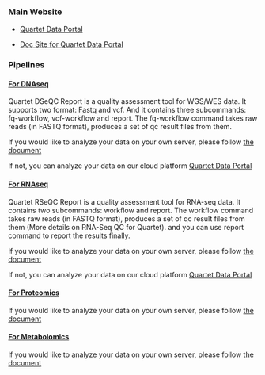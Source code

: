 ### Main Website
- [Quartet Data Portal](https://chinese-quartet.org/)

- [Doc Site for Quartet Data Portal](https://docs.chinese-quartet.org/)

### Pipelines
#### [For DNAseq](https://github.com/chinese-quartet/quartet-dseqc-report)
Quartet DSeQC Report is a quality assessment tool for WGS/WES data. It supports two format: Fastq and vcf. And it contains three subcommands: fq-workflow, vcf-workflow and report. The fq-workflow command takes raw reads (in FASTQ format), produces a set of qc result files from them.

If you would like to analyze your data on your own server, please follow [the document](https://docs.chinese-quartet.org/data_pipelines/genomics/intro/#analyze-your-data-on-your-own-server)

If not, you can analyze your data on our cloud platform [Quartet Data Portal](https://chinese-quartet.org/#/seq-flow/app-store)

#### [For RNAseq](https://github.com/chinese-quartet/quartet-rseqc-report)
Quartet RSeQC Report is a quality assessment tool for RNA-seq data. It contains two subcommands: workflow and report. The workflow command takes raw reads (in FASTQ format), produces a set of qc result files from them (More details on RNA-Seq QC for Quartet). and you can use report command to report the results finally.

If you would like to analyze your data on your own server, please follow [the document](https://docs.chinese-quartet.org/data_pipelines/transcriptomics/intro/#analyze-your-data-on-your-own-server)

If not, you can analyze your data on our cloud platform [Quartet Data Portal](https://chinese-quartet.org/#/seq-flow/app-store)

#### [For Proteomics](https://github.com/chinese-quartet/quartet-protqc-report)

If you would like to analyze your data on your own server, please follow [the document](https://docs.chinese-quartet.org/data_pipelines/proteomics/qc_report/#analyze-your-data-on-your-own-server)

#### [For Metabolomics](https://github.com/chinese-quartet/quartet-metqc-report)

If you would like to analyze your data on your own server, please follow [the document](https://docs.chinese-quartet.org/data_pipelines/metabolomics/qc_report/#analyze-your-data-on-your-own-server)
